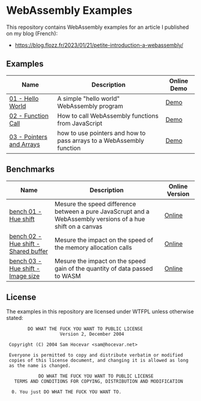 # WebAssembly Examples

This repository contains WebAssembly examples for an article I published on my blog (French):

* https://blog.flozz.fr/2023/01/21/petite-introduction-a-webassembly/


## Examples

| Name                                                            | Description                                                          | Online Demo                                                                                      |
|-----------------------------------------------------------------|----------------------------------------------------------------------|--------------------------------------------------------------------------------------------------|
| [01 - Hello World](./01%20-%20Hello%20World/)                   | A simple "hello world" WebAssembly program                           | [Demo](https://flozz.github.io/webassembly-examples/01%20-%20Hello%20World/build/hello.html)     |
| [02 - Function Call](./02%20-%20Function%20Call/)               | How to call WebAssembly functions from JavaScript                    | [Demo](https://flozz.github.io/webassembly-examples/02%20-%20Function%20Call/index.html)         |
| [03 - Pointers and Arrays](./03%20-%20Pointers%20and%20Arrays/) | how to use pointers and how to pass arrays to a WebAssembly function | [Demo](https://flozz.github.io/webassembly-examples/03%20-%20Pointers%20and%20Arrays/index.html) |


## Benchmarks

| Name                                                                                          | Description                                                                                                 | Online Version                                                                                                       |
|-----------------------------------------------------------------------------------------------|-------------------------------------------------------------------------------------------------------------|----------------------------------------------------------------------------------------------------------------------|
| [bench 01 - Hue shift](./bench%2001%20-%20Hue%20shift/)                                       | Mesure the speed difference between a pure JavaScrupt and a WebAssembly versions of a hue shift on a canvas | [Online](https://flozz.github.io/webassembly-examples/bench%2001%20-%20Hue%20shift/index.html)                       |
| [bench 02 - Hue shift - Shared buffer](./bench%2002%20-%20Hue%20shift%20-%20Shared%20buffer/) | Mesure the impact on the speed of the memory allocation calls                                               | [Online](https://flozz.github.io/webassembly-examples/bench%2002%20-%20Hue%20shift%20-%20Shared%20buffer/index.html) |
| [bench 03 - Hue shift - Image size](./bench%2002%20-%20Hue%20shift%20-%20Image%20size/)       | Mesure the impact on the speed gain of the quantity of data passed to WASM                                  | [Online](https://flozz.github.io/webassembly-examples/bench%2002%20-%20Hue%20shift%20-%20image%20size/index.html)    |

## License

The examples in this repository are licensed under WTFPL unless otherwise stated:

```
        DO WHAT THE FUCK YOU WANT TO PUBLIC LICENSE
                    Version 2, December 2004

 Copyright (C) 2004 Sam Hocevar <sam@hocevar.net>

 Everyone is permitted to copy and distribute verbatim or modified
 copies of this license document, and changing it is allowed as long
 as the name is changed.

            DO WHAT THE FUCK YOU WANT TO PUBLIC LICENSE
   TERMS AND CONDITIONS FOR COPYING, DISTRIBUTION AND MODIFICATION

  0. You just DO WHAT THE FUCK YOU WANT TO.
```
